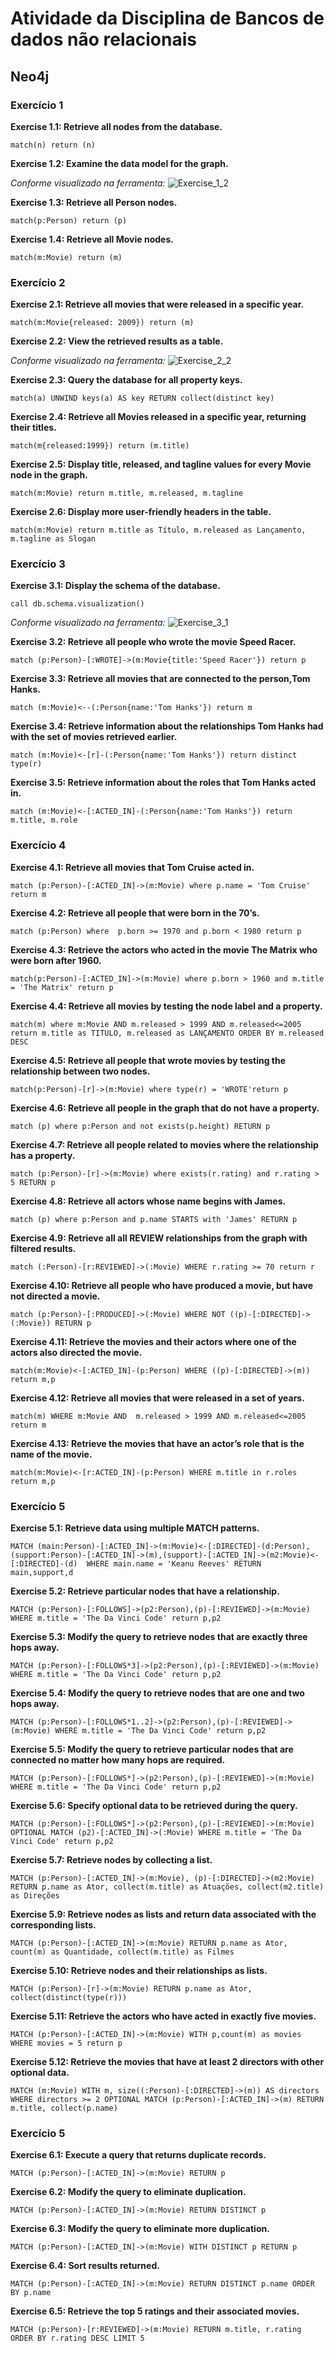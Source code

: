# Atividade da Disciplina de Bancos de dados não relacionais

## Neo4j

### Exercício 1

**Exercise 1.1: Retrieve all nodes from the database.**

`match(n) return (n)`

**Exercise 1.2: Examine the data model for the graph.**

*Conforme visualizado na ferramenta:*
![Exercise_1_2](images/exercicio_1_2.png)
	
**Exercise 1.3: Retrieve all Person nodes.**

`match(p:Person) return (p)`

**Exercise 1.4: Retrieve all Movie nodes.**

`match(m:Movie) return (m)`


### Exercício 2

**Exercise 2.1: Retrieve all movies that were released in a specific year.**

`match(m:Movie{released: 2009}) return (m)`

**Exercise 2.2: View the retrieved results as a table.**

*Conforme visualizado na ferramenta:*
![Exercise_2_2](images/exercicio_2_2.png)

**Exercise 2.3: Query the database for all property keys.**

`match(a) UNWIND keys(a) AS key RETURN collect(distinct key)`

**Exercise 2.4: Retrieve all Movies released in a specific year, returning their titles.**

`match(m{released:1999}) return (m.title)`

**Exercise 2.5: Display title, released, and tagline values for every Movie node in the graph.**

`match(m:Movie) return m.title, m.released, m.tagline`

**Exercise 2.6: Display more user-friendly headers in the table.**

`match(m:Movie) return m.title as Título, m.released as Lançamento, m.tagline as Slogan`


### Exercício 3

**Exercise 3.1: Display the schema of the database.**

`call db.schema.visualization()`

*Conforme visualizado na ferramenta:*
![Exercise_3_1](images/exercicio_3_1.png)

**Exercise 3.2: Retrieve all people who wrote the movie Speed Racer.**

`match (p:Person)-[:WROTE]->(m:Movie{title:'Speed Racer'}) return p`

**Exercise 3.3: Retrieve all movies that are connected to the person,Tom Hanks.**

`match (m:Movie)<--(:Person{name:'Tom Hanks'}) return m`

**Exercise 3.4: Retrieve information about the relationships Tom Hanks had with the set of movies retrieved earlier.**

`match (m:Movie)<-[r]-(:Person{name:'Tom Hanks'}) return distinct type(r)`

**Exercise 3.5: Retrieve information about the roles that Tom Hanks acted in.**

`match (m:Movie)<-[:ACTED_IN]-(:Person{name:'Tom Hanks'}) return m.title, m.role`


### Exercício 4


**Exercise 4.1: Retrieve all movies that Tom Cruise acted in.**

`match (p:Person)-[:ACTED_IN]->(m:Movie) where p.name = 'Tom Cruise' return m`

**Exercise 4.2: Retrieve all people that were born in the 70’s.**

`match (p:Person) where  p.born >= 1970 and p.born < 1980 return p`

**Exercise 4.3: Retrieve the actors who acted in the movie The Matrix who were born after 1960.**

`match(p:Person)-[:ACTED_IN]->(m:Movie) where p.born > 1960 and m.title = 'The Matrix' return p`

**Exercise 4.4: Retrieve all movies by testing the node label and a property.**

`match(m) where m:Movie AND m.released > 1999 AND m.released<=2005 return m.title as TITULO, m.released as LANÇAMENTO ORDER BY m.released DESC`

**Exercise 4.5: Retrieve all people that wrote movies by testing the relationship between two nodes.**

`match(p:Person)-[r]->(m:Movie) where type(r) = 'WROTE'return p`

**Exercise 4.6: Retrieve all people in the graph that do not have a property.**

`match (p) where p:Person and not exists(p.height) RETURN p`

**Exercise 4.7: Retrieve all people related to movies where the relationship has a property.**

`match (p:Person)-[r]->(m:Movie) where exists(r.rating) and r.rating > 5 RETURN p`

**Exercise 4.8: Retrieve all actors whose name begins with James.**

`match (p) where p:Person and p.name STARTS with 'James' RETURN p`

**Exercise 4.9: Retrieve all all REVIEW relationships from the graph with filtered results.**

`match (:Person)-[r:REVIEWED]->(:Movie) WHERE r.rating >= 70 return r`

**Exercise 4.10: Retrieve all people who have produced a movie, but have not directed a movie.**

`match (p:Person)-[:PRODUCED]->(:Movie) WHERE NOT ((p)-[:DIRECTED]->(:Movie)) RETURN p`

**Exercise 4.11: Retrieve the movies and their actors where one of the actors also directed the movie.**

`match(m:Movie)<-[:ACTED_IN]-(p:Person) WHERE ((p)-[:DIRECTED]->(m)) return m,p`

**Exercise 4.12: Retrieve all movies that were released in a set of years.**

`match(m) WHERE m:Movie AND  m.released > 1999 AND m.released<=2005 return m`

**Exercise 4.13: Retrieve the movies that have an actor’s role that is the name of the movie.**

`match(m:Movie)<-[r:ACTED_IN]-(p:Person) WHERE m.title in r.roles return m,p`

### Exercício 5

**Exercise 5.1: Retrieve data using multiple MATCH patterns.**

`MATCH (main:Person)-[:ACTED_IN]->(m:Movie)<-[:DIRECTED]-(d:Person), (support:Person)-[:ACTED_IN]->(m),(support)-[:ACTED_IN]->(m2:Movie)<-[:DIRECTED]-(d)  WHERE main.name = 'Keanu Reeves' RETURN main,support,d`

**Exercise 5.2: Retrieve particular nodes that have a relationship.**

`MATCH (p:Person)-[:FOLLOWS]->(p2:Person),(p)-[:REVIEWED]->(m:Movie) WHERE m.title = 'The Da Vinci Code' return p,p2`

**Exercise 5.3: Modify the query to retrieve nodes that are exactly three hops away.**

`MATCH (p:Person)-[:FOLLOWS*3]->(p2:Person),(p)-[:REVIEWED]->(m:Movie) WHERE m.title = 'The Da Vinci Code' return p,p2`

**Exercise 5.4: Modify the query to retrieve nodes that are one and two hops away.**

`MATCH (p:Person)-[:FOLLOWS*1..2]->(p2:Person),(p)-[:REVIEWED]->(m:Movie) WHERE m.title = 'The Da Vinci Code' return p,p2`

**Exercise 5.5: Modify the query to retrieve particular nodes that are connected no matter how many hops are required.**

`MATCH (p:Person)-[:FOLLOWS*]->(p2:Person),(p)-[:REVIEWED]->(m:Movie) WHERE m.title = 'The Da Vinci Code' return p,p2`

**Exercise 5.6: Specify optional data to be retrieved during the query.**

`MATCH (p:Person)-[:FOLLOWS*]->(p2:Person),(p)-[:REVIEWED]->(m:Movie) OPTIONAL MATCH (p2)-[:ACTED_IN]->(:Movie) WHERE m.title = 'The Da Vinci Code' return p,p2`

**Exercise 5.7: Retrieve nodes by collecting a list.**

`MATCH (p:Person)-[:ACTED_IN]->(m:Movie), (p)-[:DIRECTED]->(m2:Movie) RETURN p.name as Ator, collect(m.title) as Atuações, collect(m2.title) as Direções`

**Exercise 5.9: Retrieve nodes as lists and return data associated with the corresponding lists.**

`MATCH (p:Person)-[:ACTED_IN]->(m:Movie) RETURN p.name as Ator, count(m) as Quantidade, collect(m.title) as Filmes`

**Exercise 5.10: Retrieve nodes and their relationships as lists.**

`MATCH (p:Person)-[r]->(m:Movie) RETURN p.name as Ator, collect(distinct(type(r)))`

**Exercise 5.11: Retrieve the actors who have acted in exactly five movies.**

`MATCH (p:Person)-[:ACTED_IN]->(m:Movie) WITH p,count(m) as movies WHERE movies = 5 return p`

**Exercise 5.12: Retrieve the movies that have at least 2 directors with other optional data.**

`MATCH (m:Movie) WITH m, size((:Person)-[:DIRECTED]->(m)) AS directors WHERE directors >= 2 OPTIONAL MATCH (p:Person)-[:ACTED_IN]->(m) RETURN m.title, collect(p.name)`


### Exercício 5

**Exercise 6.1: Execute a query that returns duplicate records.**

`MATCH (p:Person)-[:ACTED_IN]->(m:Movie) RETURN p`

**Exercise 6.2: Modify the query to eliminate duplication.**

`MATCH (p:Person)-[:ACTED_IN]->(m:Movie) RETURN DISTINCT p`

**Exercise 6.3: Modify the query to eliminate more duplication.**

`MATCH (p:Person)-[:ACTED_IN]->(m:Movie) WITH DISTINCT p RETURN p`

**Exercise 6.4: Sort results returned.**

`MATCH (p:Person)-[:ACTED_IN]->(m:Movie) RETURN DISTINCT p.name ORDER BY p.name`

**Exercise 6.5: Retrieve the top 5 ratings and their associated movies.**

 `MATCH (p:Person)-[r:REVIEWED]->(m:Movie) RETURN m.title, r.rating ORDER BY r.rating DESC LIMIT 5`
